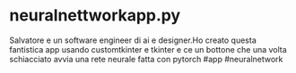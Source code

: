 # neuralnettworkapp.py
Salvatore e un software engineer di ai e designer.Ho creato questa fantistica app usando customtkinter e tkinter e ce un bottone che una volta schiacciato avvia una rete neurale fatta con pytorch
#app
#neuralnetwork
